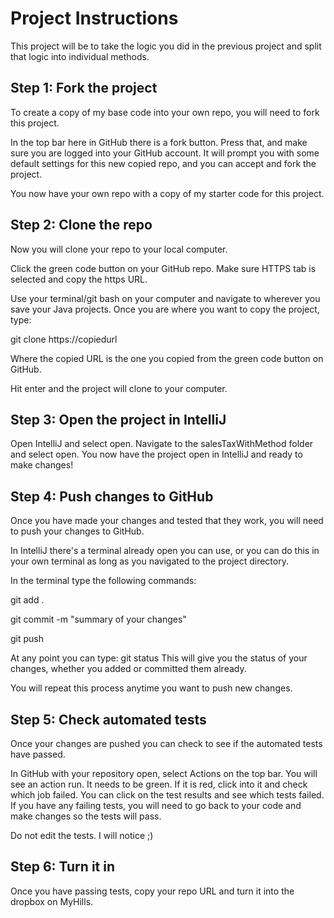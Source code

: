 # Project Instructions

This project will be to take the logic you did in
the previous project and split that logic into individual
methods. 

## Step 1: Fork the project

To create a copy of my base code into your own repo, you
will need to fork this project.

In the top bar here in GitHub there is a fork button. Press that,
and make sure you are logged into your GitHub account. It will
prompt you with some default settings for this new copied repo,
and you can accept and fork the project.

You now have your own repo with a copy of my starter code for this project.

## Step 2: Clone the repo

Now you will clone your repo to your local computer. 

Click the green code button on your GitHub repo. Make sure HTTPS tab is selected
and copy the https URL.

Use your terminal/git bash on your computer and navigate to
wherever you save your Java projects. Once you are where you want
to copy the project, type:

git clone https://copiedurl

Where the copied URL is the one you copied from the green code button
on GitHub.

Hit enter and the project will clone to your computer.

## Step 3: Open the project in IntelliJ

Open IntelliJ and select open. Navigate to the salesTaxWithMethod folder
and select open. You now have the project open in IntelliJ and ready to make changes!

## Step 4: Push changes to GitHub

Once you have made your changes and tested that they work, you will need to 
push your changes to GitHub. 

In IntelliJ there's a terminal already open you can use, or you can do this in
your own terminal as long as you navigated to the project directory.

In the terminal type the following commands:<br>

git add .<br>

git commit -m "summary of your changes"<br>

git push<br>

At any point you can type: git status
This will give you the status of your changes, whether you added
or committed them already.

You will repeat this process anytime you want to push new changes.

## Step 5: Check automated tests

Once your changes are pushed you can check to see if the automated tests have passed.

In GitHub with your repository open, select Actions on the top bar.
You will see an action run. It needs to be green. If it is red, click into it
and check which job failed. You can click on the test results and see which tests
failed. If you have any failing tests, you will need to go back to your code
and make changes so the tests will pass.

Do not edit the tests. I will notice ;)

## Step 6: Turn it in

Once you have passing tests, copy your repo URL and turn it into
the dropbox on MyHills.
